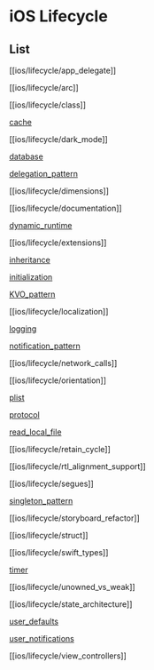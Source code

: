 # iOS Lifecycle

## List

[[ios/lifecycle/app_delegate]]

[[ios/lifecycle/arc]]

[[ios/lifecycle/class]]

[cache](ios/lifecycle/cache.md)

[[ios/lifecycle/dark_mode]]

[database](ios/lifecycle/database.md)

[delegation_pattern](ios/lifecycle/delegation_pattern.md)

[[ios/lifecycle/dimensions]]

[[ios/lifecycle/documentation]]

[dynamic_runtime](ios/lifecycle/dynamic_runtime.md)

[[ios/lifecycle/extensions]]

[inheritance](ios/lifecycle/inheritance.md)

[initialization](ios/lifecycle/initialization.md)

[KVO_pattern](ios/lifecycle/KVO_pattern.md)

[[ios/lifecycle/localization]]

[logging](ios/lifecycle/logging.md)

[notification_pattern](ios/lifecycle/notification_pattern.md)

[[ios/lifecycle/network_calls]]

[[ios/lifecycle/orientation]]

[plist](ios/lifecycle/plist.md)

[protocol](ios/lifecycle/protocol.md)

[read_local_file](ios/lifecycle/read_local_file.md)

[[ios/lifecycle/retain_cycle]]

[[ios/lifecycle/rtl_alignment_support]]

[[ios/lifecycle/segues]]

[singleton_pattern](ios/lifecycle/singleton_pattern.md)

[[ios/lifecycle/storyboard_refactor]]

[[ios/lifecycle/struct]]

[[ios/lifecycle/swift_types]]

[timer](ios/lifecycle/timer.md)

[[ios/lifecycle/unowned_vs_weak]]

[[ios/lifecycle/state_architecture]]

[user_defaults](ios/lifecycle/user_defaults.md)

[user_notifications](ios/lifecycle/user_notifications.md)

[[ios/lifecycle/view_controllers]]
